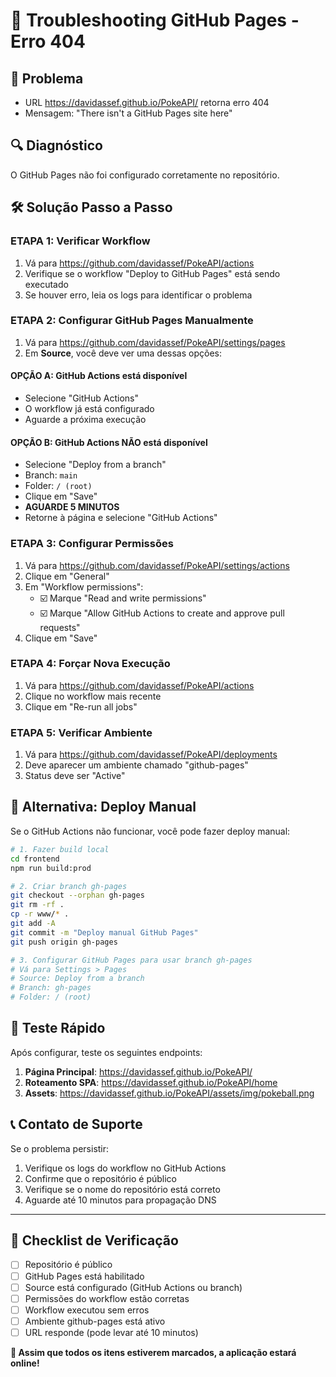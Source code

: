 # 🔧 Troubleshooting GitHub Pages - Erro 404

## 🚨 Problema
- URL https://davidassef.github.io/PokeAPI/ retorna erro 404
- Mensagem: "There isn't a GitHub Pages site here"

## 🔍 Diagnóstico
O GitHub Pages não foi configurado corretamente no repositório.

## 🛠️ Solução Passo a Passo

### **ETAPA 1: Verificar Workflow**
1. Vá para https://github.com/davidassef/PokeAPI/actions
2. Verifique se o workflow "Deploy to GitHub Pages" está sendo executado
3. Se houver erro, leia os logs para identificar o problema

### **ETAPA 2: Configurar GitHub Pages Manualmente**
1. Vá para https://github.com/davidassef/PokeAPI/settings/pages
2. Em **Source**, você deve ver uma dessas opções:

#### **OPÇÃO A: GitHub Actions está disponível**
- Selecione "GitHub Actions"
- O workflow já está configurado
- Aguarde a próxima execução

#### **OPÇÃO B: GitHub Actions NÃO está disponível**
- Selecione "Deploy from a branch"
- Branch: `main`
- Folder: `/ (root)`
- Clique em "Save"
- **AGUARDE 5 MINUTOS**
- Retorne à página e selecione "GitHub Actions"

### **ETAPA 3: Configurar Permissões**
1. Vá para https://github.com/davidassef/PokeAPI/settings/actions
2. Clique em "General"
3. Em "Workflow permissions":
   - ☑️ Marque "Read and write permissions"
   - ☑️ Marque "Allow GitHub Actions to create and approve pull requests"
4. Clique em "Save"

### **ETAPA 4: Forçar Nova Execução**
1. Vá para https://github.com/davidassef/PokeAPI/actions
2. Clique no workflow mais recente
3. Clique em "Re-run all jobs"

### **ETAPA 5: Verificar Ambiente**
1. Vá para https://github.com/davidassef/PokeAPI/deployments
2. Deve aparecer um ambiente chamado "github-pages"
3. Status deve ser "Active"

## 🔄 Alternativa: Deploy Manual

Se o GitHub Actions não funcionar, você pode fazer deploy manual:

```bash
# 1. Fazer build local
cd frontend
npm run build:prod

# 2. Criar branch gh-pages
git checkout --orphan gh-pages
git rm -rf .
cp -r www/* .
git add -A
git commit -m "Deploy manual GitHub Pages"
git push origin gh-pages

# 3. Configurar GitHub Pages para usar branch gh-pages
# Vá para Settings > Pages
# Source: Deploy from a branch
# Branch: gh-pages
# Folder: / (root)
```

## 🧪 Teste Rápido

Após configurar, teste os seguintes endpoints:

1. **Página Principal**: https://davidassef.github.io/PokeAPI/
2. **Roteamento SPA**: https://davidassef.github.io/PokeAPI/home
3. **Assets**: https://davidassef.github.io/PokeAPI/assets/img/pokeball.png

## 📞 Contato de Suporte

Se o problema persistir:
1. Verifique os logs do workflow no GitHub Actions
2. Confirme que o repositório é público
3. Verifique se o nome do repositório está correto
4. Aguarde até 10 minutos para propagação DNS

---

## 🎯 Checklist de Verificação

- [ ] Repositório é público
- [ ] GitHub Pages está habilitado
- [ ] Source está configurado (GitHub Actions ou branch)
- [ ] Permissões do workflow estão corretas
- [ ] Workflow executou sem erros
- [ ] Ambiente github-pages está ativo
- [ ] URL responde (pode levar até 10 minutos)

**🚀 Assim que todos os itens estiverem marcados, a aplicação estará online!**
